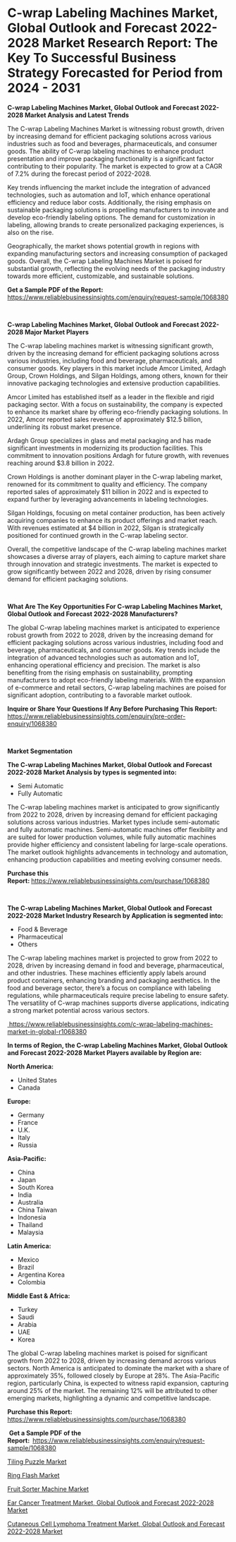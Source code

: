 <p><h1>C-wrap Labeling Machines Market, Global Outlook and Forecast 2022-2028 Market Research Report: The Key To Successful Business Strategy Forecasted for Period from 2024 - 2031</h1></p><p><strong>C-wrap Labeling Machines Market, Global Outlook and Forecast 2022-2028 Market Analysis and Latest Trends</strong></p>
<p><p>The C-wrap Labeling Machines Market is witnessing robust growth, driven by increasing demand for efficient packaging solutions across various industries such as food and beverages, pharmaceuticals, and consumer goods. The ability of C-wrap labeling machines to enhance product presentation and improve packaging functionality is a significant factor contributing to their popularity. The market is expected to grow at a CAGR of 7.2% during the forecast period of 2022-2028.</p><p>Key trends influencing the market include the integration of advanced technologies, such as automation and IoT, which enhance operational efficiency and reduce labor costs. Additionally, the rising emphasis on sustainable packaging solutions is propelling manufacturers to innovate and develop eco-friendly labeling options. The demand for customization in labeling, allowing brands to create personalized packaging experiences, is also on the rise. </p><p>Geographically, the market shows potential growth in regions with expanding manufacturing sectors and increasing consumption of packaged goods. Overall, the C-wrap Labeling Machines Market is poised for substantial growth, reflecting the evolving needs of the packaging industry towards more efficient, customizable, and sustainable solutions.</p></p>
<p><strong>Get a Sample PDF of the Report:&nbsp;</strong> <a href="https://www.reliablebusinessinsights.com/enquiry/request-sample/1068380?utm_campaign=84&utm_medium=2&utm_source=Github&utm_content=ia&utm_term=25122024&utm_id=c-wrap-labeling-machines-market-global-outlook-and-forecast-2022-2028">https://www.reliablebusinessinsights.com/enquiry/request-sample/1068380</a></p>
<p>&nbsp;</p>
<p><strong>C-wrap Labeling Machines Market, Global Outlook and Forecast 2022-2028 Major Market Players</strong></p>
<p><p>The C-wrap labeling machines market is witnessing significant growth, driven by the increasing demand for efficient packaging solutions across various industries, including food and beverage, pharmaceuticals, and consumer goods. Key players in this market include Amcor Limited, Ardagh Group, Crown Holdings, and Silgan Holdings, among others, known for their innovative packaging technologies and extensive production capabilities.</p><p>Amcor Limited has established itself as a leader in the flexible and rigid packaging sector. With a focus on sustainability, the company is expected to enhance its market share by offering eco-friendly packaging solutions. In 2022, Amcor reported sales revenue of approximately $12.5 billion, underlining its robust market presence.</p><p>Ardagh Group specializes in glass and metal packaging and has made significant investments in modernizing its production facilities. This commitment to innovation positions Ardagh for future growth, with revenues reaching around $3.8 billion in 2022.</p><p>Crown Holdings is another dominant player in the C-wrap labeling market, renowned for its commitment to quality and efficiency. The company reported sales of approximately $11 billion in 2022 and is expected to expand further by leveraging advancements in labeling technologies.</p><p>Silgan Holdings, focusing on metal container production, has been actively acquiring companies to enhance its product offerings and market reach. With revenues estimated at $4 billion in 2022, Silgan is strategically positioned for continued growth in the C-wrap labeling sector.</p><p>Overall, the competitive landscape of the C-wrap labeling machines market showcases a diverse array of players, each aiming to capture market share through innovation and strategic investments. The market is expected to grow significantly between 2022 and 2028, driven by rising consumer demand for efficient packaging solutions.</p></p>
<p>&nbsp;</p>
<p><strong>What Are The Key Opportunities For C-wrap Labeling Machines Market, Global Outlook and Forecast 2022-2028 Manufacturers?</strong></p>
<p><p>The global C-wrap labeling machines market is anticipated to experience robust growth from 2022 to 2028, driven by the increasing demand for efficient packaging solutions across various industries, including food and beverage, pharmaceuticals, and consumer goods. Key trends include the integration of advanced technologies such as automation and IoT, enhancing operational efficiency and precision. The market is also benefiting from the rising emphasis on sustainability, prompting manufacturers to adopt eco-friendly labeling materials. With the expansion of e-commerce and retail sectors, C-wrap labeling machines are poised for significant adoption, contributing to a favorable market outlook.</p></p>
<p><strong>Inquire or Share Your Questions If Any Before Purchasing This Report:</strong> <a href="https://www.reliablebusinessinsights.com/enquiry/pre-order-enquiry/1068380?utm_campaign=84&utm_medium=2&utm_source=Github&utm_content=ia&utm_term=25122024&utm_id=c-wrap-labeling-machines-market-global-outlook-and-forecast-2022-2028">https://www.reliablebusinessinsights.com/enquiry/pre-order-enquiry/1068380</a></p>
<p>&nbsp;</p>
<p><strong>Market Segmentation</strong></p>
<p><strong>The C-wrap Labeling Machines Market, Global Outlook and Forecast 2022-2028 Market Analysis by types is segmented into:</strong></p>
<p><ul><li>Semi Automatic</li><li>Fully Automatic</li></ul></p>
<p><p>The C-wrap labeling machines market is anticipated to grow significantly from 2022 to 2028, driven by increasing demand for efficient packaging solutions across various industries. Market types include semi-automatic and fully automatic machines. Semi-automatic machines offer flexibility and are suited for lower production volumes, while fully automatic machines provide higher efficiency and consistent labeling for large-scale operations. The market outlook highlights advancements in technology and automation, enhancing production capabilities and meeting evolving consumer needs.</p></p>
<p><strong>Purchase this Report:&nbsp;</strong><a href="https://www.reliablebusinessinsights.com/purchase/1068380?utm_campaign=84&utm_medium=2&utm_source=Github&utm_content=ia&utm_term=25122024&utm_id=c-wrap-labeling-machines-market-global-outlook-and-forecast-2022-2028">https://www.reliablebusinessinsights.com/purchase/1068380</a></p>
<p>&nbsp;</p>
<p><strong>The C-wrap Labeling Machines Market, Global Outlook and Forecast 2022-2028 Market Industry Research by Application is segmented into:</strong></p>
<p><ul><li>Food & Beverage</li><li>Pharmaceutical</li><li>Others</li></ul></p>
<p><p>The C-wrap labeling machines market is projected to grow from 2022 to 2028, driven by increasing demand in food and beverage, pharmaceutical, and other industries. These machines efficiently apply labels around product containers, enhancing branding and packaging aesthetics. In the food and beverage sector, there’s a focus on compliance with labeling regulations, while pharmaceuticals require precise labeling to ensure safety. The versatility of C-wrap machines supports diverse applications, indicating a strong market potential across various sectors.</p></p>
<p><a href="https://www.reliablebusinessinsights.com/c-wrap-labeling-machines-market-in-global-r1068380?utm_campaign=84&utm_medium=2&utm_source=Github&utm_content=ia&utm_term=25122024&utm_id=c-wrap-labeling-machines-market-global-outlook-and-forecast-2022-2028">&nbsp;https://www.reliablebusinessinsights.com/c-wrap-labeling-machines-market-in-global-r1068380</a></p>
<p><strong>In terms of Region, the C-wrap Labeling Machines Market, Global Outlook and Forecast 2022-2028 Market Players available by Region are:</strong></p>
<p>
    <p> <strong> North America: </strong>
        <ul>
            <li>United States</li>
            <li>Canada</li>
        </ul>
        </p> 
    <p> <strong> Europe: </strong>
        <ul>
            <li>Germany</li>
            <li>France</li>
            <li>U.K.</li>
            <li>Italy</li>
            <li>Russia</li>
        </ul>
        </p> 
    <p> <strong> Asia-Pacific: </strong>
        <ul>
            <li>China</li>
            <li>Japan</li>
            <li>South Korea</li>
            <li>India</li>
            <li>Australia</li>
            <li>China Taiwan</li>
            <li>Indonesia</li>
            <li>Thailand</li>
            <li>Malaysia</li>
        </ul>
        </p> 
    <p> <strong> Latin America: </strong>
        <ul>
            <li>Mexico</li>
            <li>Brazil</li>
            <li>Argentina Korea</li>
            <li>Colombia</li>
        </ul>
        </p> 
    <p> <strong> Middle East & Africa: </strong>
        <ul>
            <li>Turkey</li>
            <li>Saudi</li>
            <li>Arabia</li>
            <li>UAE</li>
            <li>Korea</li>
        </ul>
    </p>
    </p>
<p><p>The global C-wrap labeling machines market is poised for significant growth from 2022 to 2028, driven by increasing demand across various sectors. North America is anticipated to dominate the market with a share of approximately 35%, followed closely by Europe at 28%. The Asia-Pacific region, particularly China, is expected to witness rapid expansion, capturing around 25% of the market. The remaining 12% will be attributed to other emerging markets, highlighting a dynamic and competitive landscape.</p></p>
<p><strong>Purchase this Report: </strong><a href="https://www.reliablebusinessinsights.com/purchase/1068380?utm_campaign=84&utm_medium=2&utm_source=Github&utm_content=ia&utm_term=25122024&utm_id=c-wrap-labeling-machines-market-global-outlook-and-forecast-2022-2028">https://www.reliablebusinessinsights.com/purchase/1068380</a></p>
<p>&nbsp;<strong>Get a Sample PDF of the Report:&nbsp;&nbsp;</strong><a href="https://www.reliablebusinessinsights.com/enquiry/request-sample/1068380?utm_campaign=84&utm_medium=2&utm_source=Github&utm_content=ia&utm_term=25122024&utm_id=c-wrap-labeling-machines-market-global-outlook-and-forecast-2022-2028">https://www.reliablebusinessinsights.com/enquiry/request-sample/1068380</a></p>
<p><strong></strong></p>
<p><p><a href="https://www.linkedin.com/pulse/market-outlook-tiling-puzzle-industry-from-2024-2031-upouc?utm_campaign=84&utm_medium=2&utm_source=Github&utm_content=ia&utm_term=25122024&utm_id=c-wrap-labeling-machines-market-global-outlook-and-forecast-2022-2028">Tiling Puzzle Market</a></p><p><a href="https://www.linkedin.com/pulse/ring-flash-market-size-forecast-2024-2031-cagr-57-insights-uvdfc?utm_campaign=84&utm_medium=2&utm_source=Github&utm_content=ia&utm_term=25122024&utm_id=c-wrap-labeling-machines-market-global-outlook-and-forecast-2022-2028">Ring Flash Market</a></p><p><a href="https://www.linkedin.com/pulse/extensive-analysis-fruit-sorter-machine-market-anticipated-ixzbf?utm_campaign=84&utm_medium=2&utm_source=Github&utm_content=ia&utm_term=25122024&utm_id=c-wrap-labeling-machines-market-global-outlook-and-forecast-2022-2028">Fruit Sorter Machine Market</a></p><p><a href="https://github.com/jeastefanowicz7816/Market-Research-Report-List-1/blob/main/ear-cancer-treatment-market-global-outlook-and-forecast-2022-2028-market.md?utm_campaign=84&utm_medium=2&utm_source=Github&utm_content=ia&utm_term=25122024&utm_id=c-wrap-labeling-machines-market-global-outlook-and-forecast-2022-2028">Ear Cancer Treatment Market, Global Outlook and Forecast 2022-2028 Market</a></p><p><a href="https://github.com/tasiahtahathorn/Market-Research-Report-List-1/blob/main/cutaneous-cell-lymphoma-treatment-market-global-outlook-and-forecast-2022-2028-market.md?utm_campaign=84&utm_medium=2&utm_source=Github&utm_content=ia&utm_term=25122024&utm_id=c-wrap-labeling-machines-market-global-outlook-and-forecast-2022-2028">Cutaneous Cell Lymphoma Treatment Market, Global Outlook and Forecast 2022-2028 Market</a></p></p>